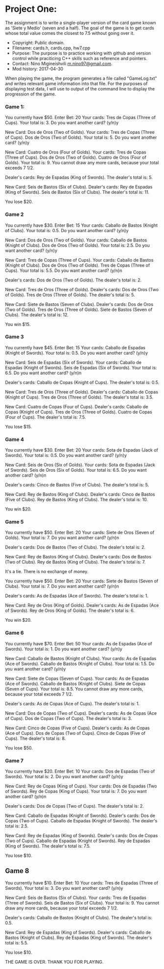 # Project One:

The assignment is to write a single-player version of the card game known as 'Siete y Medio' (seven and a half).
The goal of the game is to get cards whose total value comes the closest to 7.5 without going over it. 

* Copyright: Public domain.
* Filename:  cards.h, cards.cpp, hw7.cpp
* Purpose:   The purpose is to practice working with github and version control while praciticing C++ skills such as reference and pointers.
* Contact:   Nino Migineishvili <m.nino97@gmail.com>.
* Mod history:   2017-04-30

When playing the game, the program generates a file called "GameLog.txt" and writes relevant game information into that file. For the purposes of displaying test data, I will use to output of the command line to display the progression of the game. 

### Game 1: 

You currently have $50.  Enter Bet: 20
Your cards:
        Tres de Copas (Three of Cups).
Your total is: 3. Do you want another card? (y/n)y

New Card:
        Dos de Oros (Two of Golds).
Your cards:
        Tres de Copas (Three of Cups).
        Dos de Oros (Two of Golds).
Your total is: 5. Do you want another card? (y/n)y

New Card:
        Cuatro de Oros (Four of Golds).
Your cards:
        Tres de Copas (Three of Cups).
        Dos de Oros (Two of Golds).
        Cuatro de Oros (Four of Golds).
Your total is: 9.
You cannot draw any more cards, because your total exceeds 7 1/2.

Dealer's cards:
        Rey de Espadas (King of Swords).
The dealer's total is: 5.

New Card:
        Seis de Bastos (Six of Clubs).
Dealer's cards:
        Rey de Espadas (King of Swords).
        Seis de Bastos (Six of Clubs).
The dealer's total is: 11.

You lose $20.

### Game 2

You currently have $30.  Enter Bet: 15
Your cards:
        Caballo de Bastos (Knight of Clubs).
Your total is: 0.5. Do you want another card? (y/n)y

New Card:
        Dos de Oros (Two of Golds).
Your cards:
        Caballo de Bastos (Knight of Clubs).
        Dos de Oros (Two of Golds).
Your total is: 2.5. Do you want another card? (y/n)y

New Card:
        Tres de Copas (Three of Cups).
Your cards:
        Caballo de Bastos (Knight of Clubs).
        Dos de Oros (Two of Golds).
        Tres de Copas (Three of Cups).
Your total is: 5.5. Do you want another card? (y/n)n

Dealer's cards:
        Dos de Oros (Two of Golds).
The dealer's total is: 2.

New Card:
        Tres de Oros (Three of Golds).
Dealer's cards:
        Dos de Oros (Two of Golds).
        Tres de Oros (Three of Golds).
The dealer's total is: 5.

New Card:
        Siete de Bastos (Seven of Clubs).
Dealer's cards:
        Dos de Oros (Two of Golds).
        Tres de Oros (Three of Golds).
        Siete de Bastos (Seven of Clubs).
The dealer's total is: 12.

You win $15.

### Game 3

You currently have $45.  Enter Bet: 15
Your cards:
        Caballo de Espadas (Knight of Swords).
Your total is: 0.5. Do you want another card? (y/n)y

New Card:
        Seis de Espadas (Six of Swords).
Your cards:
        Caballo de Espadas (Knight of Swords).
        Seis de Espadas (Six of Swords).
Your total is: 6.5. Do you want another card? (y/n)n

Dealer's cards:
        Caballo de Copas (Knight of Cups).
The dealer's total is: 0.5.

New Card:
        Tres de Oros (Three of Golds).
Dealer's cards:
        Caballo de Copas (Knight of Cups).
        Tres de Oros (Three of Golds).
The dealer's total is: 3.5.

New Card:
        Cuatro de Copas (Four of Cups).
Dealer's cards:
        Caballo de Copas (Knight of Cups).
        Tres de Oros (Three of Golds).
        Cuatro de Copas (Four of Cups).
The dealer's total is: 7.5.

You lose $15.

### Game 4

You currently have $30.  Enter Bet: 20
Your cards:
        Sota de Espadas (Jack of Swords).
Your total is: 0.5. Do you want another card? (y/n)y

New Card:
        Seis de Oros (Six of Golds).
Your cards:
        Sota de Espadas (Jack of Swords).
        Seis de Oros (Six of Golds).
Your total is: 6.5. Do you want another card? (y/n)n

Dealer's cards:
        Cinco de Bastos (Five of Clubs).
The dealer's total is: 5.

New Card:
        Rey de Bastos (King of Clubs).
Dealer's cards:
        Cinco de Bastos (Five of Clubs).
        Rey de Bastos (King of Clubs).
The dealer's total is: 10.

You win $20.

### Game 5

You currently have $50.  Enter Bet: 20
Your cards:
        Siete de Oros (Seven of Golds).
Your total is: 7. Do you want another card? (y/n)n

Dealer's cards:
        Dos de Bastos (Two of Clubs).
The dealer's total is: 2.

New Card:
        Rey de Bastos (King of Clubs).
Dealer's cards:
        Dos de Bastos (Two of Clubs).
        Rey de Bastos (King of Clubs).
The dealer's total is: 7.

It's a tie. There is no exchange of money.


You currently have $50.  Enter Bet: 20
Your cards:
        Siete de Bastos (Seven of Clubs).
Your total is: 7. Do you want another card? (y/n)n

Dealer's cards:
        As de Espadas (Ace of Swords).
The dealer's total is: 1.

New Card:
        Rey de Oros (King of Golds).
Dealer's cards:
        As de Espadas (Ace of Swords).
        Rey de Oros (King of Golds).
The dealer's total is: 6.

You win $20.

### Game 6

You currently have $70.  Enter Bet: 50
Your cards:
        As de Espadas (Ace of Swords).
Your total is: 1. Do you want another card? (y/n)y

New Card:
        Caballo de Bastos (Knight of Clubs).
Your cards:
        As de Espadas (Ace of Swords).
        Caballo de Bastos (Knight of Clubs).
Your total is: 1.5. Do you want another card? (y/n)y

New Card:
        Siete de Copas (Seven of Cups).
Your cards:
        As de Espadas (Ace of Swords).
        Caballo de Bastos (Knight of Clubs).
        Siete de Copas (Seven of Cups).
Your total is: 8.5.
You cannot draw any more cards, because your total exceeds 7 1/2.

Dealer's cards:
        As de Copas (Ace of Cups).
The dealer's total is: 1.

New Card:
        Dos de Copas (Two of Cups).
Dealer's cards:
        As de Copas (Ace of Cups).
        Dos de Copas (Two of Cups).
The dealer's total is: 3.

New Card:
        Cinco de Copas (Five of Cups).
Dealer's cards:
        As de Copas (Ace of Cups).
        Dos de Copas (Two of Cups).
        Cinco de Copas (Five of Cups).
The dealer's total is: 8.

You lose $50.

### Game 7

You currently have $20.  Enter Bet: 10
Your cards:
        Dos de Espadas (Two of Swords).
Your total is: 2. Do you want another card? (y/n)y

New Card:
        Rey de Copas (King of Cups).
Your cards:
        Dos de Espadas (Two of Swords).
        Rey de Copas (King of Cups).
Your total is: 7. Do you want another card? (y/n)n

Dealer's cards:
        Dos de Copas (Two of Cups).
The dealer's total is: 2.

New Card:
        Caballo de Espadas (Knight of Swords).
Dealer's cards:
        Dos de Copas (Two of Cups).
        Caballo de Espadas (Knight of Swords).
The dealer's total is: 2.5.

New Card:
        Rey de Espadas (King of Swords).
Dealer's cards:
        Dos de Copas (Two of Cups).
        Caballo de Espadas (Knight of Swords).
        Rey de Espadas (King of Swords).
The dealer's total is: 7.5.

You lose $10.

## Game 8

You currently have $10.  Enter Bet: 10
Your cards:
        Tres de Espadas (Three of Swords).
Your total is: 3. Do you want another card? (y/n)y

New Card:
        Seis de Bastos (Six of Clubs).
Your cards:
        Tres de Espadas (Three of Swords).
        Seis de Bastos (Six of Clubs).
Your total is: 9.
You cannot draw any more cards, because your total exceeds 7 1/2.

Dealer's cards:
        Caballo de Bastos (Knight of Clubs).
The dealer's total is: 0.5.

New Card:
        Rey de Espadas (King of Swords).
Dealer's cards:
        Caballo de Bastos (Knight of Clubs).
        Rey de Espadas (King of Swords).
The dealer's total is: 5.5.

You lose $10.


THE GAME IS OVER. THANK YOU FOR PLAYING.

